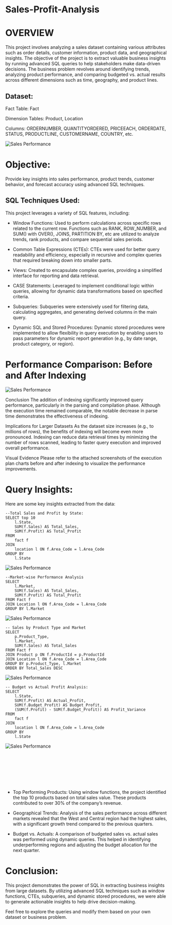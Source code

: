 # Sales-Profit-Analysis

# OVERVIEW
This project involves analyzing a sales dataset containing various attributes such as order details, customer information, product data, and geographical insights. The objective of the project is to extract valuable business insights by running advanced SQL queries to help stakeholders make data-driven decisions. The business problem revolves around identifying trends, analyzing product performance, and comparing budgeted vs. actual results across different dimensions such as time, geography, and product lines.

## Dataset:
Fact Table: Fact

Dimension Tables: Product, Location

Columns: ORDERNUMBER, QUANTITYORDERED, PRICEEACH, ORDERDATE, STATUS, PRODUCTLINE, CUSTOMERNAME, COUNTRY, etc.

![Sales Performance](https://github.com/Aahil-Hussain/Sales-Profit-Analysis/blob/main/png%20files/ERD_Diagram.png)

# Objective: 
Provide key insights into sales performance, product trends, customer behavior, and forecast accuracy using advanced SQL techniques.


## SQL Techniques Used:
This project leverages a variety of SQL features, including:

- Window Functions: 
Used to perform calculations across specific rows related to the current row. Functions such as RANK, ROW_NUMBER, and SUM() with OVER(), JOINS,  PARTITION BY, etc  are utilized to analyze trends, rank products, and compare sequential sales periods.

- Common Table Expressions (CTEs): 
CTEs were used for better query readability and efficiency, especially in recursive and complex queries that required breaking down into smaller parts.

- Views: 
Created to encapsulate complex queries, providing a simplified interface for reporting and data retrieval.

- CASE Statements: 
Leveraged to implement conditional logic within queries, allowing for dynamic data transformations based on specified criteria.

- Subqueries: 
Subqueries were extensively used for filtering data, calculating aggregates, and generating derived columns in the main query.

- Dynamic SQL and Stored Procedures: 
Dynamic stored procedures were implemented to allow flexibility in query execution by enabling users to pass parameters for dynamic report generation (e.g., by date range, product category, or region).

# Performance Comparison: Before and After Indexing

![Sales Performance](https://github.com/username/repository/blob/main/images/sales_performance.png)

Conclusion
The addition of indexing significantly improved query performance, particularly in the parsing and compilation phase. Although the execution time remained comparable, the notable decrease in parse time demonstrates the effectiveness of indexing.

Implications for Larger Datasets
As the dataset size increases (e.g., to millions of rows), the benefits of indexing will become even more pronounced. Indexing can reduce data retrieval times by minimizing the number of rows scanned, leading to faster query execution and improved overall performance.

Visual Evidence
Please refer to the attached screenshots of the execution plan charts before and after indexing to visualize the performance improvements.


# Query Insights:
Here are some key insights extracted from the data:

```
--Total Sales and Profit by State:
SELECT top 10
    l.State,
    SUM(f.Sales) AS Total_Sales,
    SUM(f.Profit) AS Total_Profit
FROM 
    fact f
JOIN 
    location l ON f.Area_Code = l.Area_Code
GROUP BY 
    l.State
```
![Sales Performance](https://github.com/Aahil-Hussain/Sales-Profit-Analysis/blob/main/sql_pic_1.png)

```
--Market-wise Performance Analysis
SELECT 
    l.Market,
    SUM(f.Sales) AS Total_Sales,
    SUM(f.Profit) AS Total_Profit
FROM Fact f
JOIN Location l ON f.Area_Code = l.Area_Code
GROUP BY l.Market
```
![Sales Performance](https://github.com/Aahil-Hussain/Sales-Profit-Analysis/blob/main/sql_pic_2.png)

```
-- Sales by Product Type and Market
SELECT 
    p.Product_Type, 
    l.Market, 
    SUM(f.Sales) AS Total_Sales
FROM Fact f
JOIN Product p ON f.ProductId = p.ProductId
JOIN Location l ON f.Area_Code = l.Area_Code
GROUP BY p.Product_Type, l.Market
ORDER BY Total_Sales DESC
```
![Sales Performance](https://github.com/Aahil-Hussain/Sales-Profit-Analysis/blob/main/sql_pic_3.png)

```
-- Budget vs Actual Profit Analysis:
SELECT 
    l.State,
    SUM(f.Profit) AS Actual_Profit,
    SUM(f.Budget_Profit) AS Budget_Profit,
    (SUM(f.Profit) - SUM(f.Budget_Profit)) AS Profit_Variance
FROM 
    fact f
JOIN 
    location l ON f.Area_Code = l.Area_Code
GROUP BY 
    l.State
```
![Sales Performance](https://github.com/Aahil-Hussain/Sales-Profit-Analysis/blob/main/sql_pic_4.png)

```
```
```
```
```
```
```
```
```
```
```
```
```
```
```
```

* Top Performing Products: Using window functions, the project identified the top 10 products based on total sales value. These products contributed to over 30% of the company’s revenue.

* Geographical Trends: Analysis of the sales performance across different markets revealed that the West and Central region had the highest sales, with a significant growth trend compared to the previous quarters.

* Budget vs. Actuals: A comparison of budgeted sales vs. actual sales was performed using dynamic queries. This helped in identifying underperforming regions and adjusting the budget allocation for the next quarter.





# Conclusion:
This project demonstrates the power of SQL in extracting business insights from large datasets. By utilizing advanced SQL techniques such as window functions, CTEs, subqueries, and dynamic stored procedures, we were able to generate actionable insights to help drive decision-making.

Feel free to explore the queries and modify them based on your own dataset or business problem.
